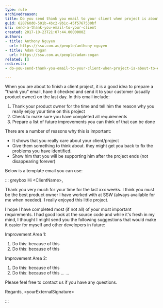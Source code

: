 ```yaml
---
type: rule
archivedreason: 
title: Do you send thank you email to your client when project is about to end?
guid: 628760d0-501b-4bc2-9b1c-45f5767530bf
uri: send-a-thank-you-email-to-your-client
created: 2017-10-23T21:07:44.0000000Z
authors:
- title: Anthony Nguyen
  url: https://ssw.com.au/people/anthony-nguyen
- title: Adam Cogan
  url: https://ssw.com.au/people/adam-cogan
related: []
redirects:
- do-you-send-thank-you-email-to-your-client-when-project-is-about-to-end

---
```


When you are about to finish a client project, it is a good idea to prepare a "thank you" email, have it checked and send it to your customer (usually product owner) on the last day. In this email include:

<!--endintro-->



1. Thank your product owner for the time and tell him the reason why you really enjoy your time on this project
2. Check to make sure you have completed all requirements
3. Prepare a list of future improvements you can think of that can be done





There are a number of reasons why this is important:

* It shows that you really care about your client/project
* Give them something to think about. they might get you back to fix the problems you have identified.
* Show him that you will be supporting him after the project ends (not disappearing forever)


Below is a template email you can use:


::: greybox
Hi &lt;ClientName&gt;, 

Thank you very much for your time for the last xxx weeks. I think you must be the best product owner I have worked with at SSW (always available for me when needed). I really enjoyed this little project.

I hope I have completed most (if not all) of your most important requirements. I had good look at the source code and while it's fresh in my mind, I thought I might send you the following suggestions that would make it easier for myself and other developers in future:

Improvement Area 1:
1. Do this: because of this
2. Do this: because of this

Improvement Area 2:
1. Do this: because of this
2. Do this: because of this
...
...

Please feel free to contact us if you have any questions.

Regards,
&lt;yourExternalSignature&gt;

:::
